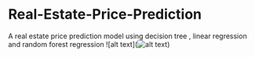 # Real-Estate-Price-Prediction
A real estate price prediction model using decision tree ,  linear regression and random forest regression
![alt text](![alt text](http://url/to/img.png))
